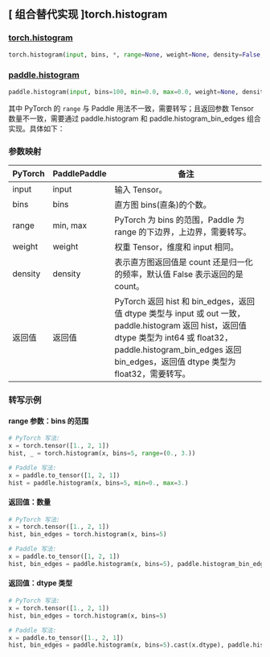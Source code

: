 ## [ 组合替代实现 ]torch.histogram

### [torch.histogram](https://pytorch.org/docs/stable/generated/torch.histogram.html#torch.histogram)

```python
torch.histogram(input, bins, *, range=None, weight=None, density=False, out=None)
```

### [paddle.histogram](https://www.paddlepaddle.org.cn/documentation/docs/zh/develop/api/paddle/histogram_cn.html)

```python
paddle.histogram(input, bins=100, min=0.0, max=0.0, weight=None, density=False, name=None)
```

其中 PyTorch 的 `range` 与 Paddle 用法不一致，需要转写；且返回参数 Tensor 数量不一致，需要通过 paddle.histogram 和 paddle.histogram_bin_edges 组合实现。具体如下：

### 参数映射

| PyTorch | PaddlePaddle | 备注                                                                                               |
| ------- | ------------ | -------------------------------------------------------------------------------------------------- |
| input   | input        | 输入 Tensor。                                                                                      |
| bins    | bins         | 直方图 bins(直条)的个数。                                                                          |
| range   | min, max     | PyTorch 为 bins 的范围，Paddle 为 range 的下边界，上边界，需要转写。 |
| weight  | weight       | 权重 Tensor，维度和 input 相同。                                                              |
| density | density      | 表示直方图返回值是 count 还是归一化的频率，默认值 False 表示返回的是 count。                            |
| 返回值  | 返回值       | PyTorch 返回 hist 和 bin_edges，返回值 dtype 类型与 input 或 out 一致，paddle.histogram 返回 hist，返回值 dtype 类型为 int64 或 float32，paddle.histogram_bin_edges 返回 bin_edges，返回值 dtype 类型为 float32，需要转写。                                 |

### 转写示例

#### range 参数：bins 的范围

```python
# PyTorch 写法:
x = torch.tensor([1., 2, 1])
hist, _ = torch.histogram(x, bins=5, range=(0., 3.))

# Paddle 写法:
x = paddle.to_tensor([1, 2, 1])
hist = paddle.histogram(x, bins=5, min=0., max=3.)
```

#### 返回值：数量

```python
# PyTorch 写法:
x = torch.tensor([1., 2, 1])
hist, bin_edges = torch.histogram(x, bins=5)

# Paddle 写法:
x = paddle.to_tensor([1, 2, 1])
hist, bin_edges = paddle.histogram(x, bins=5), paddle.histogram_bin_edges(x, bins=5)
```

#### 返回值：dtype 类型

```python
# PyTorch 写法:
x = torch.tensor([1., 2, 1])
hist, bin_edges = torch.histogram(x, bins=5)

# Paddle 写法:
x = paddle.to_tensor([1., 2, 1])
hist, bin_edges = paddle.histogram(x, bins=5).cast(x.dtype), paddle.histogram_bin_edges(x, bins=5).cast(x.dtype)
```
